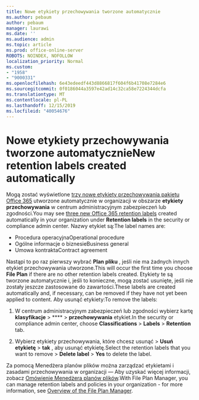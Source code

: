 ```yaml
---
title: Nowe etykiety przechowywania tworzone automatycznie
ms.author: pebaum
author: pebaum
manager: laurawi
ms.date: ''
ms.audience: admin
ms.topic: article
ms.prod: office-online-server
ROBOTS: NOINDEX, NOFOLLOW
localization_priority: Normal
ms.custom:
- "1958"
- "9000331"
ms.openlocfilehash: 6e43edeedf443d8866817f604f6b41708e7284e6
ms.sourcegitcommit: 0f0186044a3597e42ad14c32ca58e7224344dcfa
ms.translationtype: MT
ms.contentlocale: pl-PL
ms.lasthandoff: 12/15/2019
ms.locfileid: "40054676"
---
```

# <a name="new-retention-labels-created-automatically"></a><span data-ttu-id="c4195-102">Nowe etykiety przechowywania tworzone automatycznie</span><span class="sxs-lookup"><span data-stu-id="c4195-102">New retention labels created automatically</span></span>

<span data-ttu-id="c4195-103">Mogą zostać wyświetlone [trzy nowe etykiety przechowywania pakietu Office 365](https://docs.microsoft.com/office365/securitycompliance/file-plan-manager#default-retention-labels-and-label-policy) utworzone automatycznie w organizacji w obszarze **etykiety przechowywania** w centrum administracyjnym zabezpieczeń lub zgodności.</span><span class="sxs-lookup"><span data-stu-id="c4195-103">You may see [three new Office 365 retention labels](https://docs.microsoft.com/office365/securitycompliance/file-plan-manager#default-retention-labels-and-label-policy) created automatically in your organization under **Retention labels** in the security or compliance admin center.</span></span> <span data-ttu-id="c4195-104">Nazwy etykiet są:</span><span class="sxs-lookup"><span data-stu-id="c4195-104">The label names are:</span></span>

- <span data-ttu-id="c4195-105">Procedura operacyjna</span><span class="sxs-lookup"><span data-stu-id="c4195-105">Operational procedure</span></span>
- <span data-ttu-id="c4195-106">Ogólne informacje o biznesie</span><span class="sxs-lookup"><span data-stu-id="c4195-106">Business general</span></span>
- <span data-ttu-id="c4195-107">Umowa kontrakta</span><span class="sxs-lookup"><span data-stu-id="c4195-107">Contract agreement</span></span>

<span data-ttu-id="c4195-108">Nastąpi to po raz pierwszy wybrać **Plan pliku** , jeśli nie ma żadnych innych etykiet przechowywania utworzone.</span><span class="sxs-lookup"><span data-stu-id="c4195-108">This will occur the first time you choose **File Plan** if there are no other retention labels created.</span></span> <span data-ttu-id="c4195-109">Etykiety te są tworzone automatycznie i, jeśli to konieczne, mogą zostać usunięte, jeśli nie zostały jeszcze zastosowane do zawartości.</span><span class="sxs-lookup"><span data-stu-id="c4195-109">These labels are created automatically and, if necessary, can be removed if they have not yet been applied to content.</span></span> <span data-ttu-id="c4195-110">Aby usunąć etykiety:</span><span class="sxs-lookup"><span data-stu-id="c4195-110">To remove the labels:</span></span>

1. <span data-ttu-id="c4195-111">W centrum administracyjnym zabezpieczeń lub zgodności wybierz kartę **klasyfikacje** > \*\*\*\* > **przechowywania** etykiet.</span><span class="sxs-lookup"><span data-stu-id="c4195-111">In the security or compliance admin center, choose **Classifications** > **Labels** > **Retention** tab.</span></span>

1. <span data-ttu-id="c4195-112">Wybierz etykiety przechowywania, które chcesz usunąć > **Usuń etykietę** > **tak** , aby usunąć etykietę.</span><span class="sxs-lookup"><span data-stu-id="c4195-112">Select the retention labels that you want to remove > **Delete label** > **Yes** to delete the label.</span></span>

<span data-ttu-id="c4195-113">Za pomocą Menedżera planów plików można zarządzać etykietami i zasadami przechowywania w organizacji — Aby uzyskać więcej informacji, zobacz [Omówienie Menedżera planów plików](https://docs.microsoft.com/office365/securitycompliance/file-plan-manager).</span><span class="sxs-lookup"><span data-stu-id="c4195-113">With File Plan Manager, you can manage retention labels and policies in your organization - for more information, see [Overview of the File Plan Manager](https://docs.microsoft.com/office365/securitycompliance/file-plan-manager).</span></span>